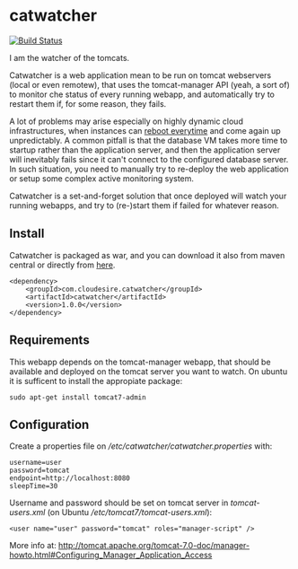 catwatcher
==========

[![Build Status](https://travis-ci.org/ClouDesire/catwatcher.svg?branch=master)](https://travis-ci.org/ClouDesire/catwatcher)

I am the watcher of the tomcats.

Catwatcher is a web application mean to be run on tomcat webservers (local or even remotew), that uses the tomcat-manager API (yeah, a sort of) to monitor che status of every running webapp, and automatically try to restart them if, for some reason, they fails.

A lot of problems may arise especially on highly dynamic cloud infrastructures, when instances can [reboot everytime](http://blogs.msdn.com/b/wats/archive/2013/09/24/windows-azure-virtual-machine-restarted-or-shutdown-with-out-any-notification.aspx) and come again up unpredictably.
A common pitfall is that the database VM takes more time to startup rather than the application server, and then the application server will inevitably fails since it can't connect to the configured database server. In such situation, you need to manually try to re-deploy the web application or setup some complex active monitoring system.

Catwatcher is a set-and-forget solution that once deployed will watch your running webapps, and try to (re-)start them if failed for whatever reason.

## Install

Catwatcher is packaged as war, and you can download it also from maven central or directly from [here](https://github.com/ClouDesire/catwatcher/releases/download/v1.0.0/catwatcher-1.0.0.war).

```
<dependency>
    <groupId>com.cloudesire.catwatcher</groupId>
    <artifactId>catwatcher</artifactId>
    <version>1.0.0</version>
</dependency>
```

## Requirements

This webapp depends on the tomcat-manager webapp, that should be available and deployed on the tomcat server you want to watch. On ubuntu it is sufficent to install the appropiate package:

```
sudo apt-get install tomcat7-admin
```

## Configuration

Create a properties file on */etc/catwatcher/catwatcher.properties* with:
```
username=user
password=tomcat
endpoint=http://localhost:8080
sleepTime=30
```

Username and password should be set on tomcat server in *tomcat-users.xml* (on Ubuntu */etc/tomcat7/tomcat-users.xml*):
```
<user name="user" password="tomcat" roles="manager-script" />
```
More info at:
http://tomcat.apache.org/tomcat-7.0-doc/manager-howto.html#Configuring_Manager_Application_Access
